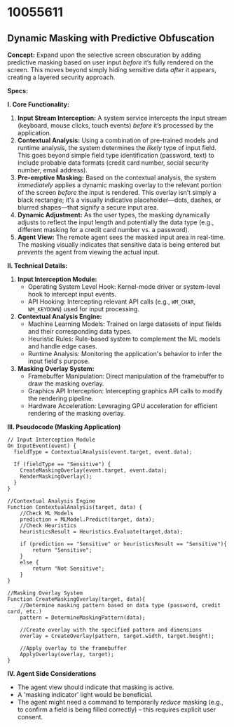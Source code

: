 # 10055611

## Dynamic Masking with Predictive Obfuscation

**Concept:** Expand upon the selective screen obscuration by adding predictive masking based on user input *before* it’s fully rendered on the screen. This moves beyond simply hiding sensitive data *after* it appears, creating a layered security approach.

**Specs:**

**I. Core Functionality:**

1.  **Input Stream Interception:** A system service intercepts the input stream (keyboard, mouse clicks, touch events) *before* it’s processed by the application.
2.  **Contextual Analysis:** Using a combination of pre-trained models and runtime analysis, the system determines the *likely* type of input field.  This goes beyond simple field type identification (password, text) to include probable data formats (credit card number, social security number, email address).
3.  **Pre-emptive Masking:**  Based on the contextual analysis, the system *immediately* applies a dynamic masking overlay to the relevant portion of the screen *before* the input is rendered. This overlay isn’t simply a black rectangle; it's a visually indicative placeholder—dots, dashes, or blurred shapes—that signify a secure input area.
4.  **Dynamic Adjustment:**  As the user types, the masking dynamically adjusts to reflect the input length and potentially the data type (e.g., different masking for a credit card number vs. a password).
5.  **Agent View:**  The remote agent sees the masked input area in real-time. The masking visually indicates that sensitive data is being entered but *prevents* the agent from viewing the actual input.

**II. Technical Details:**

1.  **Input Interception Module:**
    *   Operating System Level Hook: Kernel-mode driver or system-level hook to intercept input events.
    *   API Hooking: Intercepting relevant API calls (e.g., `WM_CHAR`, `WM_KEYDOWN`) used for input processing.
2.  **Contextual Analysis Engine:**
    *   Machine Learning Models: Trained on large datasets of input fields and their corresponding data types.
    *   Heuristic Rules: Rule-based system to complement the ML models and handle edge cases.
    *   Runtime Analysis: Monitoring the application's behavior to infer the input field's purpose.
3.  **Masking Overlay System:**
    *   Framebuffer Manipulation: Direct manipulation of the framebuffer to draw the masking overlay.
    *   Graphics API Interception: Intercepting graphics API calls to modify the rendering pipeline.
    *   Hardware Acceleration: Leveraging GPU acceleration for efficient rendering of the masking overlay.

**III. Pseudocode (Masking Application)**

```pseudocode
// Input Interception Module
On InputEvent(event) {
  fieldType = ContextualAnalysis(event.target, event.data);

  If (fieldType == "Sensitive") {
    CreateMaskingOverlay(event.target, event.data);
    RenderMaskingOverlay();
  }
}

//Contextual Analysis Engine
Function ContextualAnalysis(target, data) {
    //Check ML Models
    prediction = MLModel.Predict(target, data);
    //Check Heuristics
    heuristicsResult = Heuristics.Evaluate(target,data);

    if (prediction == "Sensitive" or heuristicsResult == "Sensitive"){
        return "Sensitive";
    }
    else {
        return "Not Sensitive";
    }
}

//Masking Overlay System
Function CreateMaskingOverlay(target, data){
    //Determine masking pattern based on data type (password, credit card, etc.)
    pattern = DetermineMaskingPattern(data);

    //Create overlay with the specified pattern and dimensions
    overlay = CreateOverlay(pattern, target.width, target.height);

    //Apply overlay to the framebuffer
    ApplyOverlay(overlay, target);
}
```

**IV. Agent Side Considerations**

*   The agent view should indicate that masking is active.
*   A 'masking indicator' light would be beneficial.
*   The agent might need a command to temporarily *reduce* masking (e.g., to confirm a field is being filled correctly) – this requires explicit user consent.